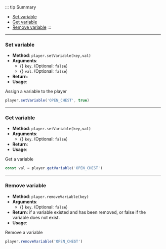 ::: tip Summary
- [Set variable](#set-variable)
- [Get variable](#get-variable)
- [Remove variable](#remove-variable)
:::
---
### Set variable
- **Method**: `player.setVariable(key,val)`
- **Arguments**:
    - {<Type type='string' />} `key`.  (Optional: `false`)
    - {<Type type='any' />} `val`.  (Optional: `false`)
- **Return**: <Type type='void' />   
- **Usage**:

 
Assign a variable to the player

```ts
player.setVariable('OPEN_CHEST', true)
```


---
### Get variable
- **Method**: `player.setVariable(key,val)`
- **Arguments**:
    - {<Type type='string' />} `key`.  (Optional: `false`)
- **Return**: <Type type='any' />   
- **Usage**:

 
Get a variable

```ts
const val = player.getVariable('OPEN_CHEST')
```


---
### Remove variable
- **Method**: `player.removeVariable(key)`
- **Arguments**:
    - {<Type type='string' />} `key`.  (Optional: `false`)
- **Return**: <Type type='boolean' />  if a variable existed and has been removed, or false if the variable does not exist. 
- **Usage**:

 
Remove a variable

```ts
player.removeVariable('OPEN_CHEST')
```

